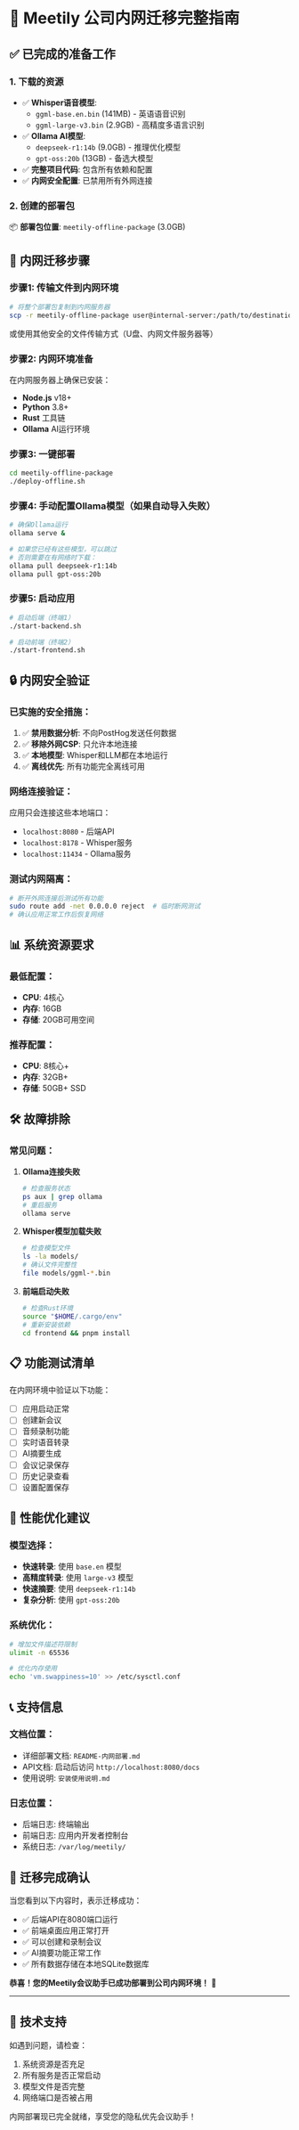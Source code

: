 # 🚀 Meetily 公司内网迁移完整指南

## ✅ 已完成的准备工作

### 1. 下载的资源
- ✅ **Whisper语音模型**: 
  - `ggml-base.en.bin` (141MB) - 英语语音识别
  - `ggml-large-v3.bin` (2.9GB) - 高精度多语言识别
- ✅ **Ollama AI模型**: 
  - `deepseek-r1:14b` (9.0GB) - 推理优化模型
  - `gpt-oss:20b` (13GB) - 备选大模型
- ✅ **完整项目代码**: 包含所有依赖和配置
- ✅ **内网安全配置**: 已禁用所有外网连接

### 2. 创建的部署包
📦 **部署包位置**: `meetily-offline-package` (3.0GB)

## 🔄 内网迁移步骤

### 步骤1: 传输文件到内网环境
```bash
# 将整个部署包复制到内网服务器
scp -r meetily-offline-package user@internal-server:/path/to/destination/
```

或使用其他安全的文件传输方式（U盘、内网文件服务器等）

### 步骤2: 内网环境准备
在内网服务器上确保已安装：
- **Node.js** v18+
- **Python** 3.8+
- **Rust** 工具链
- **Ollama** AI运行环境

### 步骤3: 一键部署
```bash
cd meetily-offline-package
./deploy-offline.sh
```

### 步骤4: 手动配置Ollama模型（如果自动导入失败）
```bash
# 确保Ollama运行
ollama serve &

# 如果您已经有这些模型，可以跳过
# 否则需要在有网络时下载：
ollama pull deepseek-r1:14b
ollama pull gpt-oss:20b
```

### 步骤5: 启动应用
```bash
# 启动后端（终端1）
./start-backend.sh

# 启动前端（终端2）  
./start-frontend.sh
```

## 🔒 内网安全验证

### 已实施的安全措施：
1. ✅ **禁用数据分析**: 不向PostHog发送任何数据
2. ✅ **移除外网CSP**: 只允许本地连接
3. ✅ **本地模型**: Whisper和LLM都在本地运行
4. ✅ **离线优先**: 所有功能完全离线可用

### 网络连接验证：
应用只会连接这些本地端口：
- `localhost:8080` - 后端API
- `localhost:8178` - Whisper服务
- `localhost:11434` - Ollama服务

### 测试内网隔离：
```bash
# 断开外网连接后测试所有功能
sudo route add -net 0.0.0.0 reject  # 临时断网测试
# 确认应用正常工作后恢复网络
```

## 📊 系统资源要求

### 最低配置：
- **CPU**: 4核心
- **内存**: 16GB
- **存储**: 20GB可用空间

### 推荐配置：
- **CPU**: 8核心+
- **内存**: 32GB+
- **存储**: 50GB+ SSD

## 🛠️ 故障排除

### 常见问题：
1. **Ollama连接失败**
   ```bash
   # 检查服务状态
   ps aux | grep ollama
   # 重启服务
   ollama serve
   ```

2. **Whisper模型加载失败**
   ```bash
   # 检查模型文件
   ls -la models/
   # 确认文件完整性
   file models/ggml-*.bin
   ```

3. **前端启动失败**
   ```bash
   # 检查Rust环境
   source "$HOME/.cargo/env"
   # 重新安装依赖
   cd frontend && pnpm install
   ```

## 📋 功能测试清单

在内网环境中验证以下功能：
- [ ] 应用启动正常
- [ ] 创建新会议
- [ ] 音频录制功能
- [ ] 实时语音转录
- [ ] AI摘要生成
- [ ] 会议记录保存
- [ ] 历史记录查看
- [ ] 设置配置保存

## 🎯 性能优化建议

### 模型选择：
- **快速转录**: 使用 `base.en` 模型
- **高精度转录**: 使用 `large-v3` 模型
- **快速摘要**: 使用 `deepseek-r1:14b`
- **复杂分析**: 使用 `gpt-oss:20b`

### 系统优化：
```bash
# 增加文件描述符限制
ulimit -n 65536

# 优化内存使用
echo 'vm.swappiness=10' >> /etc/sysctl.conf
```

## 📞 支持信息

### 文档位置：
- 详细部署文档: `README-内网部署.md`
- API文档: 启动后访问 `http://localhost:8080/docs`
- 使用说明: `安装使用说明.md`

### 日志位置：
- 后端日志: 终端输出
- 前端日志: 应用内开发者控制台
- 系统日志: `/var/log/meetily/`

## 🎉 迁移完成确认

当您看到以下内容时，表示迁移成功：
- ✅ 后端API在8080端口运行
- ✅ 前端桌面应用正常打开
- ✅ 可以创建和录制会议
- ✅ AI摘要功能正常工作
- ✅ 所有数据存储在本地SQLite数据库

**恭喜！您的Meetily会议助手已成功部署到公司内网环境！** 🎊

---

## 📧 技术支持

如遇到问题，请检查：
1. 系统资源是否充足
2. 所有服务是否正常启动
3. 模型文件是否完整
4. 网络端口是否被占用

内网部署现已完全就绪，享受您的隐私优先会议助手！

